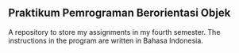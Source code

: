## Praktikum Pemrograman Berorientasi Objek
A repository to store my assignments in my fourth semester. The instructions in the program are written in Bahasa Indonesia.
